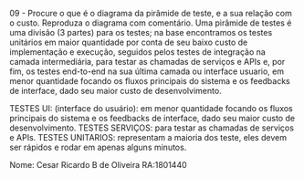 09 - Procure o que é o diagrama da pirâmide de teste, e a sua relação com o custo. Reproduza o diagrama com comentário.
Uma pirâmide de testes é uma divisão (3 partes) para os testes; na base encontramos os testes unitários em maior quantidade por conta de seu baixo custo de implementação e execução, seguidos pelos testes de integração na camada intermediária, para testar as chamadas de serviços e APIs e, por fim, os testes end-to-end na sua última camada ou interface usuario, em menor quantidade focando os fluxos principais do sistema e os feedbacks de interface, dado seu maior custo de desenvolvimento.
 
TESTES UI: (interface do usuário): em menor quantidade focando os fluxos principais do sistema e os feedbacks de interface, dado seu maior custo de desenvolvimento. 
TESTES SERVIÇOS: para testar as chamadas de serviços e APIs.
TESTES UNITARIOS: representam a maioria dos teste, eles devem ser rápidos e rodar em apenas alguns minutos.

Nome: Cesar Ricardo B de Oliveira	RA:1801440
